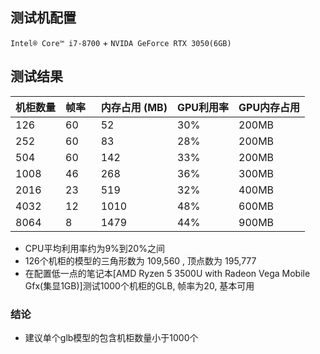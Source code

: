 ## 测试机配置
`Intel® Core™ i7-8700` + `NVIDA GeForce RTX 3050(6GB)`
## 测试结果

| 机柜数量 | 帧率  | 内存占用 (MB) | GPU利用率 | GPU内存占用 |
| ---- | --- | --------- | ------ | ------- |
| 126  | 60  | 52        | 30%    | 200MB   |
| 252  | 60  | 83        | 28%    | 200MB   |
| 504  | 60  | 142       | 33%    | 200MB   |
| 1008 | 46  | 268       | 36%    | 300MB   |
| 2016 | 23  | 519       | 32%    | 400MB   |
| 4032 | 12  | 1010      | 48%    | 600MB   |
| 8064 | 8   | 1479      | 44%    | 900MB   |

- CPU平均利用率约为9%到20%之间 
- 126个机柜的模型的三角形数为 109,560 , 顶点数为 195,777
- 在配置低一点的笔记本[AMD Ryzen 5 3500U with Radeon Vega Mobile Gfx(集显1GB)]测试1000个机柜的GLB, 帧率为20, 基本可用

### 结论
- 建议单个glb模型的包含机柜数量小于1000个